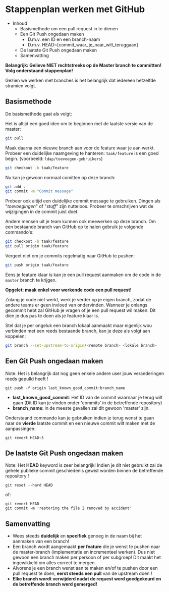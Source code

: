 # Stappenplan werken met GitHub

* Inhoud
  * Basismethode om een pull request in te dienen
  * Een Git Push ongedaan maken
    * D.m.v. een ID en een branch-naam
    * D.m.v. HEAD~[commit_waar_je_naar_wilt_teruggaan]
  * De laatste Git Push ongedaan maken
  * Samenvatting
  

**Belangrijk: Gelieve NIET rechtstreeks op de Master branch te committen! Volg onderstaand stappenplan!**

Gezien we werken met branches is het belangrijk dat iedereen hetzelfde stramien volgt. 

## Basismethode

De basismethode gaat als volgt:

Het is altijd een goed idee om te beginnen met de laatste versie van de master:
  ```bash
  git pull
  ```

Maak daarna een nieuwe branch aan voor de feature waar je aan werkt. Probeer een duidelijke naamgeving te hanteren: `taak/feature` is een goed begin. (voorbeeld: `ldap/toevoegen-gebruikers`)
  ```bash
  git checkout -b taak/feature
  ```

Nu kan je gewoon normaal comitten op deze branch:
  ```bash
  git add .
  git commit -m "Commit message"
  ```

Probeer ook altijd een duidelijke commit message te gebruiken. Dingen als "*toevoegingen*" of "*stuff*" zijn nutteloos. 
Probeer te omschrijven wat de wijzigingen in de commit juist doet.

Andere mensen uit je team kunnen ook meewerken op deze branch. Om een bestaande branch van GitHub op te halen gebruik je volgende commando's:
  ```bash
  git checkout -b taak/feature
  git pull origin taak/feature
  ```

Vergeet niet om je commits regelmatig naar GitHub te pushen:
  ```bash
  git push origin taak/feature
  ```

Eens je feature klaar is kan je een pull request aanmaken om de code in de `master` branch te krijgen. 

**Opgelet: maak enkel voor werkende code een pull request!** 

Zolang je code niet werkt, werk je verder op je eigen branch, zodat de andere teams er geen invloed van ondervinden. Wanneer je onlangs gecommit hebt zal GitHub je vragen of je een pull request wil maken. Dit dien je dus pas te doen als je feature klaar is. 

Stel dat je per ongeluk een branch lokaal aanmaakt maar eigenlijk wou verbinden met een reeds bestaande branch, kan je deze als volgt aan koppelen:
  ```bash
  git branch --set-upstream-to-origin/<remote branch> <lokale branch>
  ```

## Een Git Push ongedaan maken

Note: Het is belangrijk dat nog geen enkele andere user jouw veranderingen reeds gepulld heeft !

```
git push -f origin last_known_good_commit:branch_name
```

* **last_known_good_commit**: Het ID van de commit waarnaar je terug wilt gaan (Dit ID kan je vinden onder 'commits' in de betreffende repository) 
* **branch_name**: in de meeste gevallen zal dit gewoon 'master' zijn.

Onderstaand commando kan je gebruiken indien je terug wenst te gaan naar de **vierde** laatste commit en een nieuwe commit wilt maken met de aanpassingen:

```
git revert HEAD~3
```


## De laatste Git Push ongedaan maken

Note: Het **HEAD** keyword is zeer belangrijk! Indien je dit niet gebruikt zal de gehele publieke commit geschiedenis gewist worden binnen de betreffende repository !

```
git reset --hard HEAD
```
of:
```
git revert HEAD
git commit -m 'restoring the file I removed by accident'
```

## Samenvatting

- Wees steeds **duidelijk** en **specifiek** genoeg in de naam bij het aanmaken van een branch!
- Een branch wordt aangemaakt **per feature** die je wenst te pushen naar de master-branch (implementatie en incrementeel werken). Dus niet gewoon een branch maken per persoon of per subgroep! Dit maakt het ingewikkeld om alles correct te mergen.
- Alvorens je een branch wenst aan te maken en/of te pushen door een pull request te doen, **eerst steeds een pull** van de upstream doen !
- **Elke branch wordt verwijderd nadat de request werd goedgekeurd en de betreffende branch werd gemerged!**

